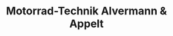 ---
title: "Motorrad-Technik Alvermann & Appelt"
url: /oranienburg/motorrad-technik-alvermann-und-appelt/
shop: Motorrad
---